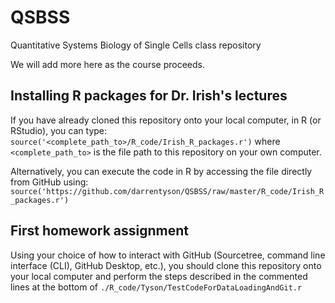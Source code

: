 # QSBSS
Quantitative Systems Biology of Single Cells class repository

We will add more here as the course proceeds.

## Installing R packages for Dr. Irish's lectures
If you have already cloned this repository onto your local computer, in R (or RStudio), you can type:
`source('<complete_path_to>/R_code/Irish_R_packages.r')` where `<complete_path_to>` is the file path to this repository on your own computer.

Alternatively, you can execute the code in R by accessing the file directly from GitHub using:
`source('https://github.com/darrentyson/QSBSS/raw/master/R_code/Irish_R_packages.r')`

## First homework assignment
Using your choice of how to interact with GitHub (Sourcetree, command line interface (CLI),
GitHub Desktop, etc.), you should clone this repository onto your local computer and perform 
the steps described in the commented lines at the bottom of 
`./R_code/Tyson/TestCodeForDataLoadingAndGit.r`
